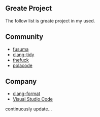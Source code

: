 Greate Project
------

The follow list is greate project in my used.

## Community
- [fusuma](https://github.com/iberianpig/fusuma)
- [clang-tidy](http://clang.llvm.org/extra/clang-tidy/)
- [thefuck](https://github.com/nvbn/thefuck)
- [polacode](https://github.com/octref/polacode)

## Company
- [clang-format](https://clang.llvm.org/docs/ClangFormatStyleOptions.html)
- [Visual Studio Code](https://code.visualstudio.com/)

continuously update...
